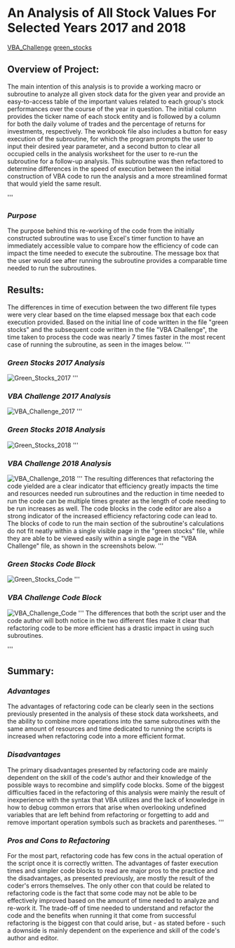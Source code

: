 # An Analysis of All Stock Values For Selected Years 2017 and 2018
[VBA_Challenge](VBA_Challenge.zip)
[green_stocks](green_stocks.zip)

## **Overview of Project**:
The main intention of this analysis is to provide a working macro or subroutine to analyze all given stock data for the given year and provide an easy-to-access table of the important values related to each group's stock performances over the course of the year in question. The initial column provides the ticker name of each stock entity and is followed by a column for both the daily volume of trades and the percentage of returns for investments, respectively. The workbook file also includes a button for easy execution of the subroutine, for which the program prompts the user to input their desired year parameter, and a second button to clear all occupied cells in the analysis worksheet for the user to re-run the subroutine for a follow-up analysis. This subroutine was then refactored to determine differences in the speed of execution between the initial construction of VBA code to run the analysis and a more streamlined format that would yield the same result.

'''

### *Purpose*
The purpose behind this re-working of the code from the initially constructed subroutine was to use Excel's timer function to have an immediately accessible value to compare how the efficiency of code can impact the time needed to execute the subroutine. The message box that the user would see after running the subroutine provides a comparable time needed to run the subroutines.

## **Results**:
The differences in time of execution between the two different file types were very clear based on the time elapsed message box that each code execution provided. Based on the initial line of code written in the file "green stocks" and the subsequent code written in the file "VBA Challenge", the time taken to process the code was nearly 7 times faster in the most recent case of running the subroutine, as seen in the images below.
'''
### *Green Stocks 2017 Analysis*
![Green_Stocks_2017](Green_Stocks_2017.png)
'''
### *VBA Challenge 2017 Analysis*
![VBA_Challenge_2017](VBA_Challenge_2017.png)
'''
### *Green Stocks 2018 Analysis*
![Green_Stocks_2018](Green_Stocks_2018.png)
'''
### *VBA Challenge 2018 Analysis*
![VBA_Challenge_2018](VBA_Challenge_2018.png)
'''
The resulting differences that refactoring the code yielded are a clear indicator that efficiency greatly impacts the time and resources needed run subroutines and the reduction in time needed to run the code can be multiple times greater as the length of code needing to be run increases as well. The code blocks in the code editor are also a strong indicator of the increased efficiency refactoring code can lead to. The blocks of code to run the main section of the subroutine's calculations do not fit neatly within a single visible page in the "green stocks" file, while they are able to be viewed easily within a single page in the "VBA Challenge" file, as shown in the screenshots below.
'''
### *Green Stocks Code Block*
![Green_Stocks_Code](Green_Stocks_Code.png)
'''
### *VBA Challenge Code Block*
![VBA_Challenge_Code](VBA_Challenge_Code.png)
'''
The differences that both the script user and the code author will both notice in the two different files make it clear that refactoring code to be more efficient has a drastic impact in using such subroutines.

'''

## **Summary**:
### *Advantages*
The advantages of refactoring code can be clearly seen in the sections previously presented in the analysis of these stock data worksheets, and the ability to combine more operations into the same subroutines with the same amount of resources and time dedicated to running the scripts is increased when refactoring code into a more efficient format.
### *Disadvantages*
The primary disadvantages presented by refactoring code are mainly dependent on the skill of the code's author and their knowledge of the possible ways to recombine and simplify code blocks. Some of the biggest difficulties faced in the refactoring of this analysis were mainly the result of inexperience with the syntax that VBA utilizes and the lack of knowledge in how to debug common errors that arise when overlooking undefined variables that are left behind from refactoring or forgetting to add and remove important operation symbols such as brackets and parentheses.
'''
### *Pros and Cons to Refactoring*
For the most part, refactoring code has few cons in the actual operation of the script once it is correctly written. The advantages of faster execution times and simpler code blocks to read are major pros to the practice and the disadvantages, as presented previously, are mostly the result of the coder's errors themselves. The only other con that could be related to refactoring code is the fact that some code may not be able to be effectively improved based on the amount of time needed to analyze and re-work it. The trade-off of time needed to understand and refactor the code and the benefits when running it that come from successful refactoring is the biggest con that could arise, but - as stated before - such a downside is mainly dependent on the experience and skill of the code's author and editor.

